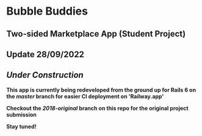 # Bubble Buddies
## Two-sided Marketplace App (Student Project)

## Update 28/09/2022
## *Under Construction*

**This app is currently being redeveloped from the ground up for Rails 6 on the *master* branch for easier CI deployment on 'Railway.app'**

**Checkout the *2018-original* branch on this repo for the original project submission**

**Stay tuned!**
